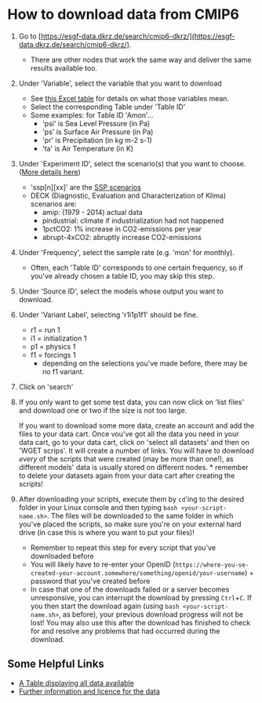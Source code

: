 # How to download data from CMIP6

1. Go to [https://esgf-data.dkrz.de/search/cmip6-dkrz/](https://esgf-data.dkrz.de/search/cmip6-dkrz/).
	* There are other nodes that work the same way and deliver the same results available too.
2. Under 'Variable', select the variable that you want to download
    * See [this Excel table](http://proj.badc.rl.ac.uk/svn/exarch/CMIP6dreq/tags/latest/dreqPy/docs/CMIP6_MIP_tables.xlsx) for details on what those variables mean.
    * Select the corresponding Table under 'Table ID'
    * Some examples: for Table ID 'Amon'...
        * 'psi' is Sea Level Pressure (in Pa)
        * 'ps' is Surface Air Pressure (in Pa)
        * 'pr' is Precipitation (in kg m-2 s-1)
        * 'ta' is Air Temperature (in K)
3. Under 'Experiment ID', select the scenario(s) that you want to choose. ([More details here](https://www.geosci-model-dev.net/9/1937/2016/gmd-9-1937-2016.pdf))
    * 'ssp[n][xx]' are the [SSP scenarios](https://www.carbonbrief.org/explainer-how-shared-socioeconomic-pathways-explore-future-climate-change)
    * DECK (Diagnostic, Evaluation and Characterization of Klima) scenarios are:
    	* amip: (1979 - 2014) actual data
		* pindustrial: climate if industrialization had not happened
		* 1pctCO2: 1% increase in CO2-emissions per year
		* abrupt-4xCO2: abruptly increase CO2-emissions
4. Under 'Frequency', select the sample rate (e.g. 'mon' for monthly).
	* Often, each 'Table ID' corresponds to one certain frequency, so if you've already chosen a table ID, you may skip this step.
5. Under 'Source ID', select the models whose output you want to download.
6. Under 'Variant Label', selecting 'r1i1p1f1' should be fine.
    * r1 = run 1
    * i1 = initialization 1
    * p1 = physics 1
    * f1 = forcings 1
		* depending on the selections you've made before, there may be no f1 variant.
7. Click on 'search'
8. If you only want to get some test data, you can now click on 'list files' and download one or two if the size is not too large.
   
   If you want to download some more data, create an account and add the files to your data cart. Once vou've got all the data you need in your data cart, go to your data cart, click on 'select all datasets' and then on 'WGET scrips'. It will create a number of links. You will have to download *every* of the scripts that were created (may be more than one!), as different models' data is usually stored on different nodes.
		* remember to delete your datasets again from your data cart after creating the scripts!
   
9. After downloading your scripts, execute them by `cd`'ing to the desired folder in your Linux console and then typing `bash <your-script-name.sh>`. The files will be downloaded to the same folder in which you've placed the scripts, so make sure you're on your external hard drive (in case this is where you want to put your files)!
	* Remember to repeat this step for every script that you've downloaded before
	* You will likely have to re-enter your OpenID (`https://where-you-ve-created-your-account.somewhere/something/openid/your-username`) + password that you've created before
	* In case that one of the downloads failed or a server becomes unresponsive, you can interrupt the download by pressing `Ctrl`+`C`. If you then start the download again (using `bash <your-script-name.sh>`, as before), your previous download progress will not be lost! You may also use this after the download has finished to check for and resolve any problems that had occurred during the download.
	
## Some Helpful Links
* [A Table displaying all data available](https://pcmdi.llnl.gov/CMIP6/ArchiveStatistics/esgf_data_holdings/)
* [Further information and licence for the data](https://pcmdi.llnl.gov/CMIP6/Guide/dataUsers.html)
